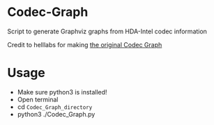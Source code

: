 # Codec-Graph
Script to generate Graphviz graphs from HDA-Intel codec information

Credit to helllabs for making [the original Codec Graph](http://helllabs.org/codecgraph/)

# Usage
- Make sure python3 is installed!
- Open terminal
- cd `Codec_Graph_directory`
- python3 ./Codec_Graph.py
